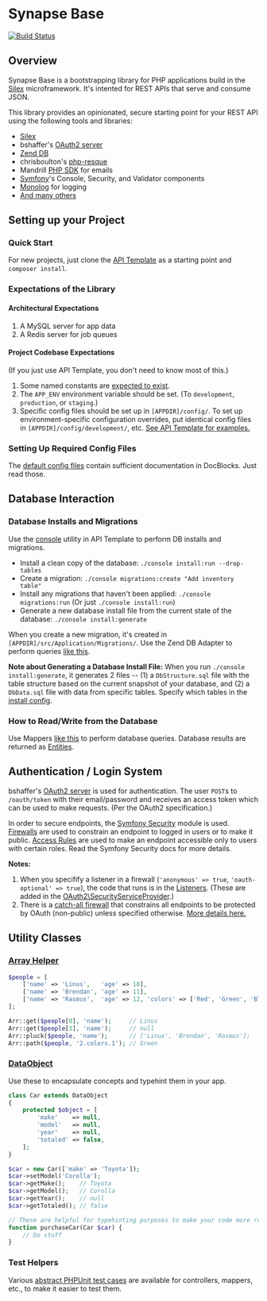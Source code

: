 # Synapse Base

[![Build Status](https://api.shippable.com/projects/540e72f23479c5ea8f9e4fc3/badge?branchName=master)](https://app.shippable.com/projects/540e72f23479c5ea8f9e4fc3/builds/latest)

## Overview

Synapse Base is a bootstrapping library for PHP applications build in the [Silex](http://silex.sensiolabs.org/) microframework. It's intented for REST APIs that serve and consume JSON.

This library provides an opinionated, secure starting point for your REST API using the following tools and libraries:

 - [Silex](https://github.com/silexphp/Silex)
 - bshaffer's [OAuth2 server](https://github.com/bshaffer/oauth2-server-php)
 - [Zend DB](https://github.com/zendframework/zend-db)
 - chrisboulton's [php-resque](https://github.com/chrisboulton/php-resque)
 - Mandrill [PHP SDK](https://bitbucket.org/mailchimp/mandrill-api-php.git) for emails
 - [Symfony](https://github.com/symfony/symfony)'s Console, Security, and Validator components
 - [Monolog](https://github.com/Seldaek/monolog) for logging
 - [And many others](https://github.com/synapsestudios/synapse-base/blob/master/composer.json)

## Setting up your Project

### Quick Start

For new projects, just clone the [API Template](https://github.com/synapsestudios/api-template) as a starting point and `composer install`.

### Expectations of the Library

#### Architectural Expectations

1. A MySQL server for app data
2. A Redis server for job queues

#### Project Codebase Expectations

(If you just use API Template, you don't need to know most of this.)

1. Some named constants are [expected to exist](https://github.com/synapsestudios/api-template/blob/master/public/index.php).
2. The `APP_ENV` environment variable should be set. (To `development`, `production`, or `staging`.)
3. Specific config files should be set up in `[APPDIR]/config/`. To set up environment-specific configuration overrides, put identical config files in `[APPDIR]/config/development/`, etc. [See API Template for examples.](https://github.com/synapsestudios/api-template/tree/master/config)

### Setting Up Required Config Files

The [default config files](https://github.com/synapsestudios/api-template/tree/master/config) contain sufficient documentation in DocBlocks. Just read those.

## Database Interaction

### Database Installs and Migrations

Use the [console](https://github.com/synapsestudios/api-template/blob/master/console) utility in API Template to perform DB installs and migrations.

 - Install a clean copy of the database: `./console install:run --drop-tables`
 - Create a migration: `./console migrations:create "Add inventory table"`
 - Install any migrations that haven't been applied: `./console migrations:run` (Or just `./console install:run`)
 - Generate a new database install file from the current state of the database: `./console install:generate`

When you create a new migration, it's created in `[APPDIR]/src/Application/Migrations/`. Use the Zend DB Adapter to perform queries [like this](https://github.com/synapsestudios/api-template/blob/a2163910a1033f3064d125bba366c2b556945aea/src/Application/Migrations/CreateUsertokentypesTable20140507193727.php).

**Note about Generating a Database Install File:** When you run `./console install:generate`, it generates 2 files -- (1) a `DbStructure.sql` file with the table structure based on the current snapshot of your database, and (2) a `DbData.sql` file with data from specific tables. Specify which tables in the [install config](https://github.com/synapsestudios/api-template/blob/master/config/install.php).

### How to Read/Write from the Database

Use Mappers [like this](https://github.com/synapsestudios/synapse-base/commit/f905195c81a8786d47c32a0dadb1bf61e9107ccb#diff-06e71af6dcfaea597c8b184610d4f2fd) to perform database queries. Database results are returned as [Entities](https://github.com/synapsestudios/synapse-base/blob/aceb9e1dec716597e576ee22859ddc20e6a04d7b/src/Synapse/User/UserEntity.php).

## Authentication / Login System

bshaffer's [OAuth2 server](https://github.com/bshaffer/oauth2-server-php) is used for authentication. The user `POST`s to `/oauth/token` with their email/password and receives an access token which can be used to make requests. (Per the OAuth2 specification.)

In order to secure endpoints, the [Symfony Security](http://symfony.com/doc/current/book/security.html) module is used. [Firewalls](https://github.com/synapsestudios/synapse-base/blob/b3e3db0d17237de20cfa5a365b5822d34013c1f9/src/Synapse/User/UserServiceProvider.php#L138) are used to constrain an endpoint to logged in users or to make it public. [Access Rules](https://github.com/synapsestudios/synapse-base/blob/b3e3db0d17237de20cfa5a365b5822d34013c1f9/src/Synapse/User/UserServiceProvider.php#L160) are used to make an endpoint accessible only to users with certain roles. Read the Symfony Security docs for more details.

**Notes:**

1. When you specifify a listener in a firewall (`'anonymous' => true`, `'oauth-optional' => true`), the code that runs is in the [Listeners](https://github.com/synapsestudios/synapse-base/tree/master/src/Synapse/Security/Firewall). (These are added in the [OAuth2\SecurityServiceProvider](https://github.com/synapsestudios/synapse-base/blob/master/src/Synapse/OAuth2/SecurityServiceProvider.php).)
2. There is a [catch-all firewall](https://github.com/synapsestudios/synapse-base/blob/5cdd7abf7caddae16bbcb8d1ec5aee71a8aa907e/src/Synapse/Application/Services.php#L109) that constrains all endpoints to be protected by OAuth (non-public) unless specified otherwise. [More details here.](https://github.com/synapsestudios/synapse-base/blob/5355dc2c53e6398bc1ef8e1c8f8390224580e267/src/Synapse/Application/Services.php#L68)

## Utility Classes

### [Array Helper](https://github.com/synapsestudios/synapse-base/blob/master/src/Synapse/Stdlib/Arr.php)

```PHP
$people = [
    ['name' => 'Linus',   'age' => 10],
    ['name' => 'Brendan', 'age' => 11],
    ['name' => 'Rasmus',  'age' => 12, 'colors' => ['Red', 'Green', 'Blue']],
];

Arr::get($people[0], 'name');     // Linus
Arr::get($people[3], 'name');     // null
Arr::pluck($people, 'name');      // ['Linux', 'Brendan', 'Rasmus'];
Arr::path($people, '2.colors.1'); // Green
```

### [DataObject](https://github.com/synapsestudios/synapse-base/blob/master/src/Synapse/Stdlib/DataObject.php)

Use these to encapsulate concepts and typehint them in your app.

```PHP
class Car extends DataObject
{
    protected $object = [
        'make'    => null,
        'model'   => null,
        'year'    => null,
        'totaled' => false,
    ];
}

$car = new Car(['make' => 'Toyota']);
$car->setModel('Corolla');
$car->getMake();    // Toyota
$car->getModel();   // Corolla
$car->getYear();    // null
$car->getTotaled(); // false

// These are helpful for typehinting purposes to make your code more robust
function purchaseCar(Car $car) {
    // Do stuff
}
```

### Test Helpers

Various [abstract PHPUnit test cases](https://github.com/synapsestudios/synapse-base/tree/master/src/Synapse/TestHelper) are available for controllers, mappers, etc., to make it easier to test them.
